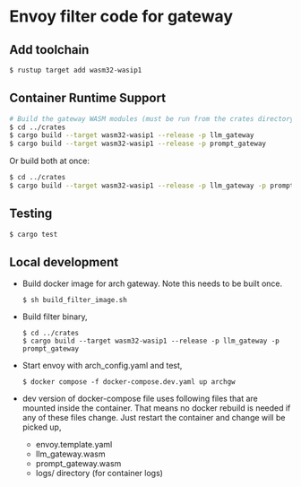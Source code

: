 # Envoy filter code for gateway

## Add toolchain

```sh
$ rustup target add wasm32-wasip1
```

## Container Runtime Support

```sh
# Build the gateway WASM modules (must be run from the crates directory)
$ cd ../crates
$ cargo build --target wasm32-wasip1 --release -p llm_gateway
$ cargo build --target wasm32-wasip1 --release -p prompt_gateway
```

Or build both at once:
```sh
$ cd ../crates
$ cargo build --target wasm32-wasip1 --release -p llm_gateway -p prompt_gateway
```

## Testing
```sh
$ cargo test
```

## Local development
- Build docker image for arch gateway. Note this needs to be built once.
  ```
  $ sh build_filter_image.sh
  ```

- Build filter binary,
  ```
  $ cd ../crates
  $ cargo build --target wasm32-wasip1 --release -p llm_gateway -p prompt_gateway
  ```
- Start envoy with arch_config.yaml and test,
  ```
  $ docker compose -f docker-compose.dev.yaml up archgw
  ```
- dev version of docker-compose file uses following files that are mounted inside the container. That means no docker rebuild is needed if any of these files change. Just restart the container and change will be picked up,
  - envoy.template.yaml
  - llm_gateway.wasm
  - prompt_gateway.wasm
  - logs/ directory (for container logs)
